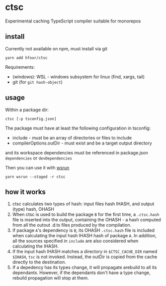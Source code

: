 # ctsc

Experimental caching TypeScript compiler suitable for monorepos

## install

Currently not available on npm, must install via git

    yarn add hfour/ctsc

Requirements:

* (windows): WSL - windows subsystem for linux (find, xargs, tail)
* git (for `git hash-object`)

## usage

Within a package dir:

    ctsc [-p tsconfig.json]

The package must have at least the following configuration in tsconfig:

* include - must be an array of directories or files to include
* compilerOptions.outDir - must exist and be a target output directory

and its workspace dependencies must be referenced in package.json `dependencies` or
`devDependencies`

Then you can use it with [wsrun](https://github.com/whoeverest/wsrun)

    yarn wsrun --staged -r ctsc

## how it works

1. ctsc calculates two types of hash: input files hash IHASH, and output (type) hash, OHASH
1. When ctsc is used to build the package `B` for the first time, a `.ctsc.hash` file is inserted
into the output, containing the OHASH - a hash computed from all the outout .d.ts files produced by
the compilation.
2. If package `A`'s dependency is `B`, its OHASH `.ctsc.hash` file is included when calculating the
input hash IHASH hash of package `A`. In addition, all the sources specified in `include` are also
considered when calculating the IHASH.
3. If the input hash IHASH matches a directory in `$CTSC_CACHE_DIR` named `$IHASH`, `tsc` is not
invoked. Instead, the outDir is copied from the cache directly to the destination.
4. If a depedency has its types change, it will propagate arebuild to all its dependants. However,
if the dependants don't have a type change, rebuild propagation will stop at them.


